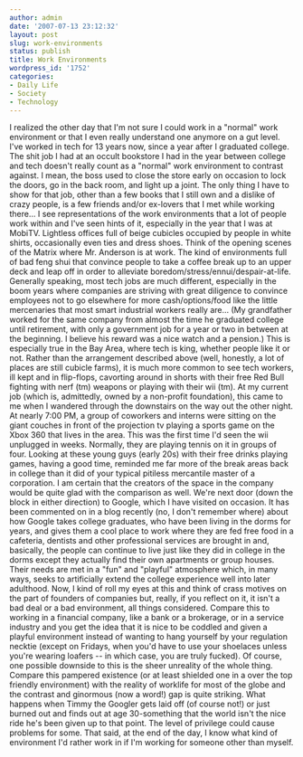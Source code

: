 ```yaml
---
author: admin
date: '2007-07-13 23:12:32'
layout: post
slug: work-environments
status: publish
title: Work Environments
wordpress_id: '1752'
categories:
- Daily Life
- Society
- Technology
---
```


I realized the other day that I'm not sure I could work in a "normal"
work environment or that I even really understand one anymore on a gut
level. I've worked in tech for 13 years now, since a year after I
graduated college. The shit job I had at an occult bookstore I had in
the year between college and tech doesn't really count as a "normal"
work environment to contrast against. I mean, the boss used to close the
store early on occasion to lock the doors, go in the back room, and
light up a joint. The only thing I have to show for that job, other than
a few books that I still own and a dislike of crazy people, is a few
friends and/or ex-lovers that I met while working there... I see
representations of the work environments that a lot of people work
within and I've seen hints of it, especially in the year that I was at
MobiTV. Lightless offices full of beige cubicles occupied by people in
white shirts, occasionally even ties and dress shoes. Think of the
opening scenes of the Matrix where Mr. Anderson is at work. The kind of
environments full of bad feng shui that convince people to take a coffee
break up to an upper deck and leap off in order to alleviate
boredom/stress/ennui/despair-at-life. Generally speaking, most tech jobs
are much different, especially in the boom years where companies are
striving with great diligence to convince employees not to go elsewhere
for more cash/options/food like the little mercenaries that most smart
industrial workers really are... (My grandfather worked for the same
company from almost the time he graduated college until retirement, with
only a government job for a year or two in between at the beginning. I
believe his reward was a nice watch and a pension.) This is especially
true in the Bay Area, where tech is king, whether people like it or not.
Rather than the arrangement described above (well, honestly, a lot of
places are still cubicle farms), it is much more common to see tech
workers, ill kept and in flip-flops, cavorting around in shorts with
their free Red Bull fighting with nerf (tm) weapons or playing with
their wii (tm). At my current job (which is, admittedly, owned by a
non-profit foundation), this came to me when I wandered through the
downstairs on the way out the other night. At nearly 7:00 PM, a group of
coworkers and interns were sitting on the giant couches in front of the
projection tv playing a sports game on the Xbox 360 that lives in the
area. This was the first time I'd seen the wii unplugged in weeks.
Normally, they are playing tennis on it in groups of four. Looking at
these young guys (early 20s) with their free drinks playing games,
having a good time, reminded me far more of the break areas back in
college than it did of your typical pitiless mercantile master of a
corporation. I am certain that the creators of the space in the company
would be quite glad with the comparison as well. We're next door (down
the block in either direction) to Google, which I have visited on
occasion. It has been commented on in a blog recently (no, I don't
remember where) about how Google takes college graduates, who have been
living in the dorms for years, and gives them a cool place to work where
they are fed free food in a cafeteria, dentists and other professional
services are brought in and, basically, the people can continue to live
just like they did in college in the dorms except they actually find
their own apartments or group houses. Their needs are met in a "fun" and
"playful" atmosphere which, in many ways, seeks to artificially extend
the college experience well into later adulthood. Now, I kind of roll my
eyes at this and think of crass motives on the part of founders of
companies but, really, if you reflect on it, it isn't a bad deal or a
bad environment, all things considered. Compare this to working in a
financial company, like a bank or a brokerage, or in a service industry
and you get the idea that it is nice to be coddled and given a playful
environment instead of wanting to hang yourself by your regulation
necktie (except on Fridays, when you'd have to use your shoelaces unless
you're wearing loafers -- in which case, you are truly fucked). Of
course, one possible downside to this is the sheer unreality of the
whole thing. Compare this pampered existence (or at least shielded one
in a over the top friendly environment) with the reality of worklife for
most of the globe and the contrast and ginormous (now a word!) gap is
quite striking. What happens when Timmy the Googler gets laid off (of
course not!) or just burned out and finds out at age 30-something that
the world isn't the nice ride he's been given up to that point. The
level of privilege could cause problems for some. That said, at the end
of the day, I know what kind of environment I'd rather work in if I'm
working for someone other than myself.
